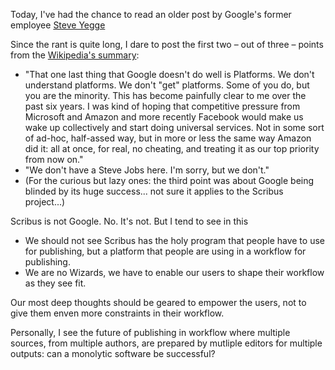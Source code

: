 Today, I've had the chance to read an older post by Google's former employee [Steve Yegge](http://steve-yegge.blogspot.com)

Since the rant is quite long, I dare to post the first two – out of three – points from the [Wikipedia's summary](http://en.wikipedia.org/wiki/Steve_Yegge#Accidental_posting):

- "That one last thing that Google doesn't do well is Platforms. We don't understand platforms. We don't "get" platforms. Some of you do, but you are the minority. This has become painfully clear to me over the past six years. I was kind of hoping that competitive pressure from Microsoft and Amazon and more recently Facebook would make us wake up collectively and start doing universal services. Not in some sort of ad-hoc, half-assed way, but in more or less the same way Amazon did it: all at once, for real, no cheating, and treating it as our top priority from now on."
- "We don't have a Steve Jobs here. I'm sorry, but we don't."
- (For the curious but lazy ones: the third point was about Google being blinded by its huge success... not sure it applies to the Scribus project...)

Scribus is not Google. No. It's not. But I tend to see in this 

- We should not see Scribus has the holy program that people have to use for publishing, but a platform that people are using in a workflow for publishing.
- We are no Wizards, we have to enable our users to shape their workflow as they see fit.

Our most deep thoughts should be geared to empower the users, not to give them enven more constraints in their workflow.

Personally, I see the future of publishing in workflow where multiple sources, from multiple authors, are prepared by mutliple editors for multiple outputs: can a monolytic software be successful?
